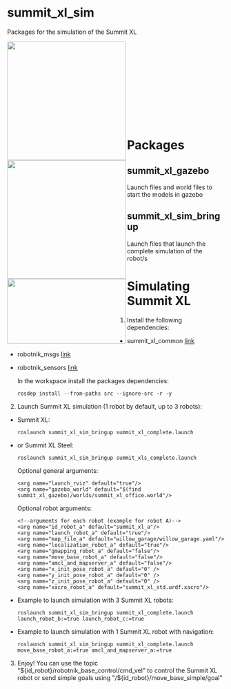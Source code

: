summit_xl_sim
=============

Packages for the simulation of the Summit XL

<a href="url"><img src="https://www.roscomponents.com/273-big_default/summit-xl.jpg" align="left" height="275" width="275" ></a>

<a href="url"><img src="https://www.roscomponents.com/279-big_default/summit-xl-steel.jpg" align="left" height="275" width="275" ></a>
<br />
<br />
<br />

<a href="url"><img src="https://www.robotnik.es/web/wp-content/uploads/2014/04/summit_xl_hl_sim.png" align="left" height="150" width="275" ></a>


<br />
<br />
<br />
<br />
<br />
<br />
<br />


<h1> Packages </h1>

<h2>summit_xl_gazebo</h2>

Launch files and world files to start the models in gazebo

<h2>summit_xl_sim_bringup</h2>

Launch files that launch the complete simulation of the robot/s



<h1>Simulating Summit XL</h1>

1. Install the following dependencies:
  - summit_xl_common [link](https://github.com/RobotnikAutomation/summit_xl_common)
  - robotnik_msgs [link](https://github.com/RobotnikAutomation/robotnik_msgs)
  - robotnik_sensors [link](https://github.com/RobotnikAutomation/robotnik_sensors)

    In the workspace install the packages dependencies:
    ```
    rosdep install --from-paths src --ignore-src -r -y
    ```  

2. Launch Summit XL simulation (1 robot by default, up to 3 robots): <br>
- Summit XL: <br>
  ```
  roslaunch summit_xl_sim_bringup summit_xl_complete.launch
  ```

- or Summit XL Steel: <br>
  ```
  roslaunch summit_xl_sim_bringup summit_xls_complete.launch
  ```
  Optional general arguments:
  ```
  <arg name="launch_rviz" default="true"/>
  <arg name="gazebo_world" default="$(find summit_xl_gazebo)/worlds/summit_xl_office.world"/>

  ```
  Optional robot arguments:
  ```
  <!--arguments for each robot (example for robot A)-->
  <arg name="id_robot_a" default="summit_xl_a"/>
  <arg name="launch_robot_a" default="true"/>
  <arg name="map_file_a" default="willow_garage/willow_garage.yaml"/>
  <arg name="localization_robot_a" default="true"/>
  <arg name="gmapping_robot_a" default="false"/>
  <arg name="move_base_robot_a" default="false"/>
  <arg name="amcl_and_mapserver_a" default="false"/>
  <arg name="x_init_pose_robot_a" default="0" />
  <arg name="y_init_pose_robot_a" default="0" />
  <arg name="z_init_pose_robot_a" default="0" />
  <arg name="xacro_robot_a" default="summit_xl_std.urdf.xacro"/>
  ```
- Example to launch simulation with 3 Summit XL robots:
  ```
  roslaunch summit_xl_sim_bringup summit_xl_complete.launch launch_robot_b:=true launch_robot_c:=true
  ```
- Example to launch simulation with 1 Summit XL robot with navigation:
  ```
  roslaunch summit_xl_sim_bringup summit_xl_complete.launch move_base_robot_a:=true amcl_and_mapserver_a:=true
  ```
3. Enjoy! You can use the topic "${id_robot}/robotnik_base_control/cmd_vel" to control the Summit XL robot or send simple goals using "/${id_robot}/move_base_simple/goal"


